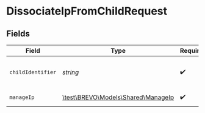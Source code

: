 # DissociateIpFromChildRequest


## Fields

| Field                                                                 | Type                                                                  | Required                                                              | Description                                                           |
| --------------------------------------------------------------------- | --------------------------------------------------------------------- | --------------------------------------------------------------------- | --------------------------------------------------------------------- |
| `childIdentifier`                                                     | *string*                                                              | :heavy_check_mark:                                                    | Either auth key or id of reseller's child                             |
| `manageIp`                                                            | [\test\BREVO\Models\Shared\ManageIp](../../Models/Shared/ManageIp.md) | :heavy_check_mark:                                                    | IP to dissociate                                                      |